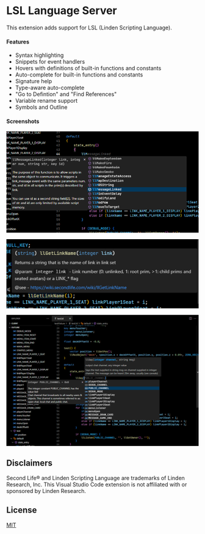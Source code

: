 # LSL Language Server
This extension adds support for LSL (Linden Scripting Language).

#### Features
- Syntax highlighting
- Snippets for event handlers
- Hovers with definitions of built-in functions and constants
- Auto-complete for built-in functions and constants
- Signature help
- Type-aware auto-complete
- "Go to Defintion" and "Find References"
- Variable rename support
- Symbols and Outline

#### Screenshots

![Screenshot of static auto-complete with definitions](./screenshots/screenshot0.png)

![Screenshot of hover](./screenshots/screenshot1.png)

![Screenshot of outline, type-aware auto-complete, signature help, and definitions](./screenshots/screenshot2.png)

## Disclaimers
Second Life® and Linden Scripting Language are trademarks of Linden Research, Inc. This Visual Studio Code extension is not affiliated with or sponsored by Linden Research.

## License
[MIT](./LICENSE.md)